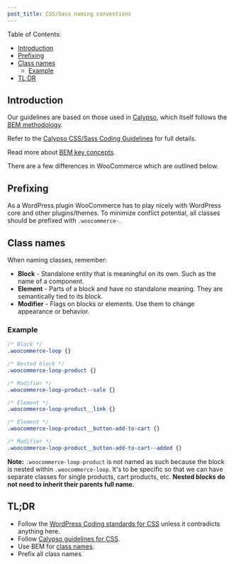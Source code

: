 ```yaml
---
post_title: CSS/Sass naming conventions
---
```


Table of Contents:

- [Introduction](#introduction)
- [Prefixing](#prefixing)
- [Class names](#class-names)
    - [Example](#example)
- [TL;DR](#tldr)
  
## Introduction

Our guidelines are based on those used in [Calypso](https://github.com/Automattic/wp-calypso), which itself follows the [BEM methodology](https://getbem.com/).

Refer to the [Calypso CSS/Sass Coding Guidelines](https://wpcalypso.wordpress.com/devdocs/docs/coding-guidelines/css.md) for full details.

Read more about [BEM key concepts](https://en.bem.info/methodology/key-concepts/).

There are a few differences in WooCommerce which are outlined below.

## Prefixing

As a WordPress plugin WooCommerce has to play nicely with WordPress core and other plugins/themes. To minimize conflict potential, all classes should be prefixed with `.woocommerce-`.

## Class names

When naming classes, remember:

- **Block** - Standalone entity that is meaningful on its own. Such as the name of a component.
- **Element** - Parts of a block and have no standalone meaning. They are semantically tied to its block.
- **Modifier** - Flags on blocks or elements. Use them to change appearance or behavior.

### Example

```css
/* Block */
.woocommerce-loop {}

/* Nested block */
.woocommerce-loop-product {}

/* Modifier */
.woocommerce-loop-product--sale {}

/* Element */
.woocommerce-loop-product__link {}

/* Element */
.woocommerce-loop-product__button-add-to-cart {}

/* Modifier */
.woocommerce-loop-product__button-add-to-cart--added {}
```

**Note:** `.woocommerce-loop-product` is not named as such because the block is nested within `.woocommerce-loop`. It's to be specific so that we can have separate classes for single products, cart products, etc. **Nested blocks do not need to inherit their parents full name.**

## TL;DR

- Follow the [WordPress Coding standards for CSS](https://make.wordpress.org/core/handbook/best-practices/coding-standards/css/) unless it contradicts anything here.
- Follow [Calypso guidelines for CSS](https://wpcalypso.wordpress.com/devdocs/docs/coding-guidelines/css.md).
- Use BEM for [class names](https://en.bem.info/methodology/naming-convention/).
- Prefix all class names.

